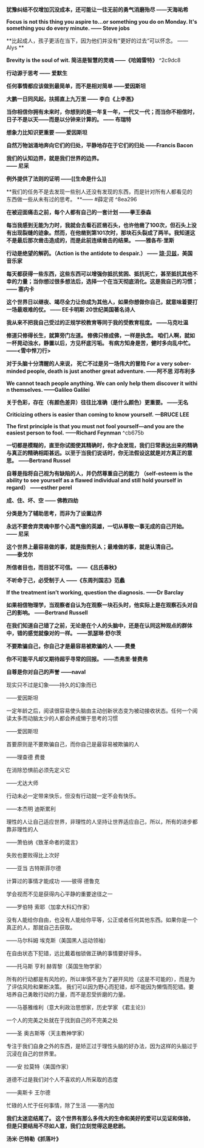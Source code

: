 **犹豫纠结不仅增加沉没成本，还可能让一往无前的勇气消磨殆尽 
——天海祐希**

**Focus is not this thing you aspire to…or something you do on Monday. It's something you do every minute.
—— Steve jobs**

**比起成人，孩子更活在当下，因为他们并没有"更好的过去“可以怀念。
—— Alys **

**Brevity is the soul of wit. 简洁是智慧的灵魂
——《哈姆雷特》** ^2c9dc8

**行动源于思考
—— 爱默生**

**任何事情都应该做到最简单，而不是相对简单
——爱因斯坦**

**大鹏一日同风起，扶摇直上九万里
—— 李白《上李邕》**


**当你相信你拥有未来时，你想到的是一年复一年，一代又一代；而当你不相信时，日子不是以天——而是以分钟来计算的。
—— 布瑞特**

**想象力比知识更重要
——爱因斯坦**


**自然万物汹涌地奔向它们的归处，平静地存在于它们的归处
——Francis Bacon**

**我们的认知边界，就是我们世界的边界。  
—— 尼采** ​

**例外提供了法则的证明
——[[生命是什么]]**


**我们的任务不是去发现一些别人还没有发现的东西，而是针对所有人都看见的东西做一些从未有过的思考。
**—— #薛定谔 ^8ea296


**在被迎面痛击之前，每个人都有自己的一套计划
——拳王泰森**


**每当我感到无能为力时，我就会去看石匠凿石头，也许他凿了100次，但石头上没有出现裂缝的迹象。然而，在他凿到第101次时，那块石头裂成了两半。我知道这不是最后那次凿击造成的，而是此前连续凿击的结果。
——雅各布·里斯**

**行动是绝望的解药。（Action is the antidote to despair.）
—— [琼·贝兹](https://www.brainyquote.com/quotes/joan_baez_132657)，美国音乐家**


**每天都获得一些东西，这些东西可以增强你抵抗贫困、抵抗死亡，甚至抵抗其他不幸的力量；当你想过很多想法后，选择一个在当天彻底消化。这是我自己的习惯；
—— 塞内卡**



**这个世界日以继夜、竭尽全力让你成为其他人，如果你想做你自己，就意味着要打一场最艰难的仗。
—— EE卡明斯 20世纪美国著名诗人**



**我从来不把我自己受过的正规学校教育等同于我的受教育程度。
——马克吐温**


**修道只修得长生，就算旁门左道。
修佛只修成佛，一样是执念。
咱们人啊，就如一杯晃动浊水，静置以后，方见杯底污垢。
有病方知身是苦，健时多向乱中忙。
——<雪中悍刀行>**



**对于头脑十分清醒的人来说， 死亡不过是另一场伟大的冒险
For a very sober-minded people, death is just another great adventure.
——阿不思 邓布利多**


**We cannot teach people anything. We can only help them discover it within themselves.
——Galileo Galilei**



**关于色彩，存在（有颜色差异）往往比准确（是什么颜色）更重要。
——无名**

**Criticizing others is easier than coming to know yourself.**
**—BRUCE LEE**


**The first principle is that you must not fool yourself—and you are the easiest person to fool.**
**——Richard Feynman** ^cb675b


**一切都是模糊的，直至你试图使其精确时，你才会发现，我们日常表达出来的精确与真正的精确相距甚远。以至于当我们说话时，你无法假设这就是对方真正的意思。**
**——Bertrand Russel**


**自尊是指将自己视为有缺陷的人，并仍然尊重自己的能力**
**（self-esteem is the ability to see yourself as a flawed individual and still hold yourself in regard）** 
**——esther perel**


**成、住、坏、空** 
**—— 佛教四劫**


**分类是为了辅助思考，而非为了设置边界** 


**永远不要舍弃灵魂中那个心高气傲的英雄，一切从尊敬一事无成的自己开始。**  
**—— 尼采 ​**


**这个世界上最容易做的事，就是指责别人；最难做的事，就是认清自己。**  
**——泰戈尔 ​**



**所信者目也，而目犹不可信。**
**——《吕氏春秋》**


**不听命于己，必受制于人**
**——《东周列国志》范蠡**

**If the treatment isn’t working, question the diagnosis.**
**——Dr Barclay**


**如果相信物理学，当观察者自认为在观察一块石头时，他实际上是在观察石头对自己的影响。**
**——Bertrand Russell**


**在我们知道自己错了之前，无论是在个人的头脑中，还是在认同这种观点的群体中，错的感觉就像对的一样。**
**——凯瑟琳·舒尔茨**

**不要欺骗自己，你自己才是最容易被欺骗的人**
**——费曼**


**你不可能平凡却又期待超乎寻常的回报。**
**——杰弗里·普费弗**


**自尊是你对自己的声誉**
**——naval**

现实只不过是幻象——持久的幻象而已

——爱因斯坦



一定年龄之后，阅读很容易使头脑由主动创新状态变为被动接收状态。任何一个阅读太多而动脑太少的人都会养成懒于思考的习惯

——爱因斯坦



首要原则是不要欺骗自己，而你自己是最容易被欺骗的人

——理查德 费曼



在消除恐惧前必须先定义它

——尤达大师



行动未必一定带来快乐，但没有行动就一定不会有快乐。 

——本杰明 迪斯累利



理性的人让自己适应世界，非理性的人坚持让世界适应自己，所以，所有的进步都靠非理性的人

——萧伯纳《致革命者的箴言》



失败也要败得比上次好

——亚当 古特斯菲尔德



计算过的事情才能成功
——彼得 德鲁克



学会视而不见是获得内心平静的重要途径之一

——罗伯特 索耶（加拿大科幻作家）



没有人能给你自由，也没有人能给你平等，公正或者任何其他东西。如果你是一个真正的人，那就自己去获取。

——马尔科姆 埃克斯（美国黑人运动领袖）



在自由状态下犯错，远比戴着枷锁做正确的事情要好得多。

——托马斯 亨利 赫胥黎（英国生物学家）



所有的行动都是有风险的，所以审慎不是为了避开风险（这是不可能的），而是为了评估风险和果断决策。
我们可以因为野心而犯错，却不能因为懒惰而犯错。要培养自己勇敢行动的力量，而不是忍受折磨的力量。

——马基雅维利（意大利政治思想家，历史学家 《君主论》）



一个人的完美之处就在于找到自己的不完美之处

——圣 奥古斯等（天主教神学家）



专注于我们自身之外的东西，是矫正过于理性头脑的好办法，因为这样的头脑过于沉浸在自己的世界里。

——安 拉莫特（美国作家）



道德不过是我们对个人不喜欢的人所采取的态度

——奥斯卡 王尔德



忙碌的人忙于任何事情，除了生活
——塞内加



**我们太迷恋结尾了。
这个世界有那么多伟大的生命和美好的爱可以见证和体验，但是只要结局不尽如人意，我们立刻觉得这是悲剧。**  
  
**汤米·巴特勒《抓落叶》** ​​​


